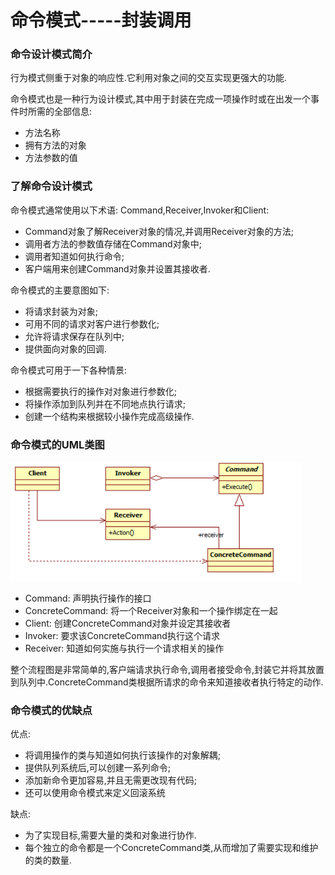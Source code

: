 # 命令模式-----封装调用

### 命令设计模式简介
行为模式侧重于对象的响应性.它利用对象之间的交互实现更强大的功能.

命令模式也是一种行为设计模式,其中用于封装在完成一项操作时或在出发一个事件时所需的全部信息:
* 方法名称
* 拥有方法的对象
* 方法参数的值

### 了解命令设计模式
命令模式通常使用以下术语: Command,Receiver,Invoker和Client:
* Command对象了解Receiver对象的情况,并调用Receiver对象的方法;
* 调用者方法的参数值存储在Command对象中;
* 调用者知道如何执行命令;
* 客户端用来创建Command对象并设置其接收者.

命令模式的主要意图如下:
* 将请求封装为对象;
* 可用不同的请求对客户进行参数化;
* 允许将请求保存在队列中;
* 提供面向对象的回调.

命令模式可用于一下各种情景:
* 根据需要执行的操作对对象进行参数化;
* 将操作添加到队列并在不同地点执行请求;
* 创建一个结构来根据较小操作完成高级操作.

### 命令模式的UML类图
![command](uml.png)

* Command: 声明执行操作的接口
* ConcreteCommand: 将一个Receiver对象和一个操作绑定在一起
* Client: 创建ConcreteCommand对象并设定其接收者
* Invoker: 要求该ConcreteCommand执行这个请求
* Receiver: 知道如何实施与执行一个请求相关的操作

整个流程图是非常简单的,客户端请求执行命令,调用者接受命令,封装它并将其放置到队列中.ConcreteCommand类根据所请求的命令来知道接收者执行特定的动作.

### 命令模式的优缺点
优点:
* 将调用操作的类与知道如何执行该操作的对象解耦;
* 提供队列系统后,可以创建一系列命令;
* 添加新命令更加容易,并且无需更改现有代码;
* 还可以使用命令模式来定义回滚系统

缺点:
* 为了实现目标,需要大量的类和对象进行协作.
* 每个独立的命令都是一个ConcreteCommand类,从而增加了需要实现和维护的类的数量.


